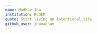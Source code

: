```yaml
---
name: Madhav Jha
institution: RCOEM
quote: Start living an intentional life
github_user: jhamadhav
---
```

